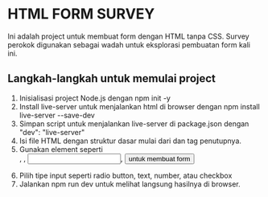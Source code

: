 # HTML FORM SURVEY
Ini adalah project untuk membuat form dengan HTML tanpa CSS. Survey perokok digunakan sebagai wadah untuk eksplorasi pembuatan form kali ini.

## Langkah-langkah untuk memulai project
1. Inisialisasi project Node.js dengan npm init -y
2. Install live-server untuk menjalankan html di browser dengan npm install live-server --save-dev
3. Simpan script untuk menjalankan live-server di package.json dengan "dev": "live-server"
4. Isi file HTML dengan struktur dasar mulai dari <!DOCTYPE html> <html> <head> <body> dan tag penutupnya.
5. Gunakan element seperti <form>, <label>, <input>, <button> untuk membuat form
6. Pilih tipe input seperti radio button, text, number, atau checkbox
7. Jalankan npm run dev untuk melihat langsung hasilnya di browser.